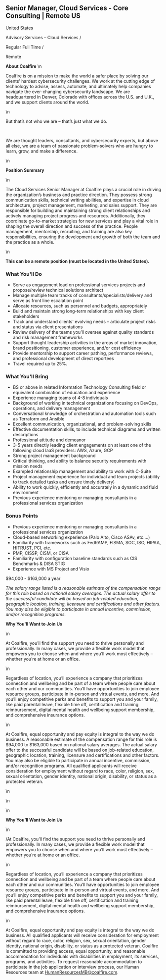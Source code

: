 ## Senior Manager, Cloud Services - Core Consulting | Remote US

United States

Advisory Services – Cloud Services /

Regular Full Time /

Remote


**About Coalfire** \n 

Coalfire is on a mission to make the world a safer place by solving our clients’ hardest cybersecurity challenges. We work at the cutting edge of technology to advise, assess, automate, and ultimately help companies navigate the ever-changing cybersecurity landscape. We are headquartered in Denver, Colorado with offices across the U.S. and U.K., and we support clients around the world.

 \n 

But that’s not who we are – that’s just what we do.

 

We are thought leaders, consultants, and cybersecurity experts, but above all else, we are a team of passionate problem-solvers who are hungry to learn, grow, and make a difference.

 \n 

**Position Summary**

 \n 

The Cloud Services Senior Manager at Coalfire plays a crucial role in driving the organization’s business and practice direction. They possess strong communication skills, technical writing abilities, and expertise in cloud architecture, project management, marketing, and sales support. They are responsible for building and maintaining strong client relationships and actively managing project progress and resources. Additionally, they coordinate go-to-market strategies for new services and play a vital role in shaping the overall direction and success of the practice. People management, mentorship, recruiting, and training are also key responsibilities, ensuring the development and growth of both the team and the practice as a whole.

 \n 

**This can be a remote position (must be located in the United States).**

### What You'll Do

* Serve as engagement lead on professional services projects and propose/review technical solutions architect
* Manage multiple team tracks of consultants/specialists/delivery and serve as front line escalation point
* Allocate resources, such as personnel and budgets, appropriately
* Build and maintain strong long-term relationships with key client stakeholders
* Track and understand clients' evolving needs – articulate project risks and status via client presentations
* Review delivery of the teams you’ll oversee against quality standards and risk management frameworks
* Support thought leadership activities in the areas of market innovation, brand positioning, customer experience, and/or cost efficiency
* Provide mentorship to support career pathing, performance reviews, and professional development of direct reportees
* Travel required up to 25%.

### What You'll Bring

* BS or above in related Information Technology Consulting field or equivalent combination of education and experience
* Experience managing teams of 4-8 individuals
* Background of working in technical organizations focusing on DevOps, operations, and delivery management
* Conversational knowledge of orchestration and automation tools such as Terraform and Ansible
* Excellent communication, organizational, and problem-solving skills
* Effective documentation skills, to include technical diagrams and written descriptions
* Professional attitude and demeanor
* 3-5 years directly leading client engagements on at least one of the following cloud IaaS providers: AWS, Azure, GCP
* Strong project management background
* Critical thinking, and ability to balance security requirements with mission needs
* Exampled relationship management and ability to work with C-Suite
* Project management experience for individual and team projects (ability to track detailed tasks and ensure timely delivery)
* Ability to work quickly, efficiently and accurately in a dynamic and fluid environment
* Previous experience mentoring or managing consultants in a professional services organization

### Bonus Points

* Previous experience mentoring or managing consultants in a professional services organization
* Cloud-based networking experience (Palo Alto, Cisco ASAv, etc.…)
* Familiarity with frameworks such as FedRAMP, FISMA, SOC, ISO, HIPAA, HITRUST, PCI, etc.
* PMP, CISSP, CISM, or CISA
* Familiarity with configuration baseline standards such as CIS Benchmarks & DISA STIG
* Experience with MS Project and Visio

$94,000 - $163,000 a year

*The salary range listed is a reasonable estimate of the compensation range for this role based on national salary averages. The actual salary offer to the successful candidate will be based on job-related education, geographic location, training, licensure and certifications and other factors. You may also be eligible to participate in annual incentive, commission, and/or recognition programs.*

**Why You'll Want to Join Us**

 \n 

At Coalfire, you’ll find the support you need to thrive personally and professionally. In many cases, we provide a flexible work model that empowers you to choose when and where you’ll work most effectively – whether you’re at home or an office.

 \n 

Regardless of location, you’ll experience a company that prioritizes connection and wellbeing and be part of a team where people care about each other and our communities. You’ll have opportunities to join employee resource groups, participate in in-person and virtual events, and more. And you’ll enjoy competitive perks and benefits to support you and your family, like paid parental leave, flexible time off, certification and training reimbursement, digital mental health and wellbeing support membership, and comprehensive insurance options.

 \n 

At Coalfire, equal opportunity and pay equity is integral to the way we do business. A reasonable estimate of the compensation range for this role is $94,000 to $163,000 based on national salary averages. The actual salary offer to the successful candidate will be based on job-related education, geographic location, training, licensure and certifications and other factors. You may also be eligible to participate in annual incentive, commission, and/or recognition programs. All qualified applicants will receive consideration for employment without regard to race, color, religion, sex, sexual orientation, gender identity, national origin, disability, or status as a protected veteran.

 \n 

 \n 

 \n 

**Why You’ll Want to Join Us**

 \n 

/At Coalfire, you’ll find the support you need to thrive personally and professionally. In many cases, we provide a flexible work model that empowers you to choose when and where you’ll work most effectively – whether you’re at home or an office.

 \n 

Regardless of location, you’ll experience a company that prioritizes connection and wellbeing and be part of a team where people care about each other and our communities. You’ll have opportunities to join employee resource groups, participate in in-person and virtual events, and more. And you’ll enjoy competitive perks and benefits to support you and your family, like paid parental leave, flexible time off, certification and training reimbursement, digital mental health and wellbeing support membership, and comprehensive insurance options.

 \n 

At Coalfire, equal opportunity and pay equity is integral to the way we do business. All qualified applicants will receive consideration for employment without regard to race, color, religion, sex, sexual orientation, gender identity, national origin, disability, or status as a protected veteran. Coalfire is committed to providing access, equal opportunity, and reasonable accommodation for individuals with disabilities in employment, its services, programs, and activities. To request reasonable accommodation to participate in the job application or interview process, our Human Resources team at [HumanResourcesMB@coalfire.com](mailto:HumanResourcesMB@coalfire.com).
